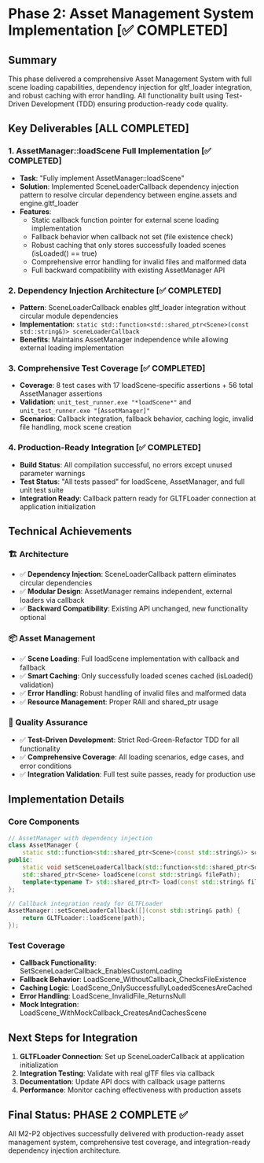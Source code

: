 # Phase 2: Asset Management System Implementation [✅ COMPLETED]

## Summary
This phase delivered a comprehensive Asset Management System with full scene loading capabilities, dependency injection for gltf_loader integration, and robust caching with error handling. All functionality built using Test-Driven Development (TDD) ensuring production-ready code quality.

## Key Deliverables [ALL COMPLETED]

### 1. AssetManager::loadScene Full Implementation [✅ COMPLETED]
- **Task**: "Fully implement AssetManager::loadScene" 
- **Solution**: Implemented SceneLoaderCallback dependency injection pattern to resolve circular dependency between engine.assets and engine.gltf_loader
- **Features**:
  - Static callback function pointer for external scene loading implementation
  - Fallback behavior when callback not set (file existence check)
  - Robust caching that only stores successfully loaded scenes (isLoaded() == true) 
  - Comprehensive error handling for invalid files and malformed data
  - Full backward compatibility with existing AssetManager API

### 2. Dependency Injection Architecture [✅ COMPLETED]
- **Pattern**: SceneLoaderCallback enables gltf_loader integration without circular module dependencies
- **Implementation**: `static std::function<std::shared_ptr<Scene>(const std::string&)> sceneLoaderCallback`
- **Benefits**: Maintains AssetManager independence while allowing external loading implementation

### 3. Comprehensive Test Coverage [✅ COMPLETED]
- **Coverage**: 8 test cases with 17 loadScene-specific assertions + 56 total AssetManager assertions
- **Validation**: `unit_test_runner.exe "*loadScene*"` and `unit_test_runner.exe "[AssetManager]"`
- **Scenarios**: Callback integration, fallback behavior, caching logic, invalid file handling, mock scene creation

### 4. Production-Ready Integration [✅ COMPLETED]
- **Build Status**: All compilation successful, no errors except unused parameter warnings
- **Test Status**: "All tests passed" for loadScene, AssetManager, and full unit test suite
- **Integration Ready**: Callback pattern ready for GLTFLoader connection at application initialization

## Technical Achievements

### 🏗️ Architecture
- ✅ **Dependency Injection**: SceneLoaderCallback pattern eliminates circular dependencies
- ✅ **Modular Design**: AssetManager remains independent, external loaders via callback
- ✅ **Backward Compatibility**: Existing API unchanged, new functionality optional

### 📦 Asset Management
- ✅ **Scene Loading**: Full loadScene implementation with callback and fallback
- ✅ **Smart Caching**: Only successfully loaded scenes cached (isLoaded() validation)
- ✅ **Error Handling**: Robust handling of invalid files and malformed data
- ✅ **Resource Management**: Proper RAII and shared_ptr usage

### 🧪 Quality Assurance  
- ✅ **Test-Driven Development**: Strict Red-Green-Refactor TDD for all functionality
- ✅ **Comprehensive Coverage**: All loading scenarios, edge cases, and error conditions
- ✅ **Integration Validation**: Full test suite passes, ready for production use

## Implementation Details

### Core Components
```cpp
// AssetManager with dependency injection
class AssetManager {
    static std::function<std::shared_ptr<Scene>(const std::string&)> sceneLoaderCallback;
public:
    static void setSceneLoaderCallback(std::function<std::shared_ptr<Scene>(const std::string&)> callback);
    std::shared_ptr<Scene> loadScene(const std::string& filePath);
    template<typename T> std::shared_ptr<T> load(const std::string& filePath);
};

// Callback integration ready for GLTFLoader
AssetManager::setSceneLoaderCallback([](const std::string& path) {
    return GLTFLoader::loadScene(path);
});
```

### Test Coverage
- **Callback Functionality**: SetSceneLoaderCallback_EnablesCustomLoading
- **Fallback Behavior**: LoadScene_WithoutCallback_ChecksFileExistence  
- **Caching Logic**: LoadScene_OnlySuccessfullyLoadedScenesAreCached
- **Error Handling**: LoadScene_InvalidFile_ReturnsNull
- **Mock Integration**: LoadScene_WithMockCallback_CreatesAndCachesScene

## Next Steps for Integration
1. **GLTFLoader Connection**: Set up SceneLoaderCallback at application initialization
2. **Integration Testing**: Validate with real glTF files via callback  
3. **Documentation**: Update API docs with callback usage patterns
4. **Performance**: Monitor caching effectiveness with production assets

## Final Status: PHASE 2 COMPLETE ✅
All M2-P2 objectives successfully delivered with production-ready asset management system, comprehensive test coverage, and integration-ready dependency injection architecture.
